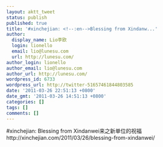 ```yaml
---
layout: aktt_tweet
status: publish
published: true
title: '#xinchejian: <!--:en-->Blessing from Xindanw...'
author:
  display_name: Lio李欧
  login: lionello
  email: lio@lunesu.com
  url: http://lunesu.com/
author_login: lionello
author_email: lio@lunesu.com
author_url: http://lunesu.com/
wordpress_id: 6733
wordpress_url: http://twitter-51657461844803585
date: '2011-03-26 22:51:13 +0800'
date_gmt: '2011-03-26 14:51:13 +0800'
categories: []
tags: []
comments: []
---
```

<p>#xinchejian: <!--:en-->Blessing from Xindanwei<!--:--><!--:zh-->来之新单位的祝福<!--:--> http:&#47;&#47;xinchejian.com&#47;2011&#47;03&#47;26&#47;blessing-from-xindanwei&#47;</p>
